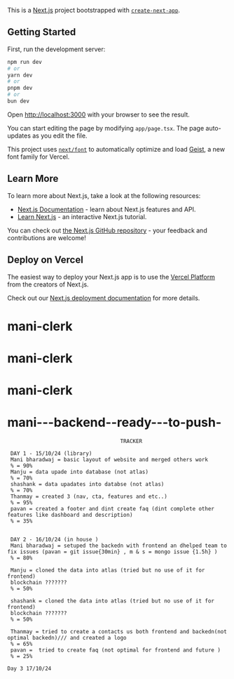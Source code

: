 This is a [Next.js](https://nextjs.org) project bootstrapped with [`create-next-app`](https://nextjs.org/docs/app/api-reference/cli/create-next-app).

## Getting Started

First, run the development server:

```bash
npm run dev
# or
yarn dev
# or
pnpm dev
# or
bun dev
```

Open [http://localhost:3000](http://localhost:3000) with your browser to see the result.

You can start editing the page by modifying `app/page.tsx`. The page auto-updates as you edit the file.

This project uses [`next/font`](https://nextjs.org/docs/app/building-your-application/optimizing/fonts) to automatically optimize and load [Geist](https://vercel.com/font), a new font family for Vercel.

## Learn More

To learn more about Next.js, take a look at the following resources:

- [Next.js Documentation](https://nextjs.org/docs) - learn about Next.js features and API.
- [Learn Next.js](https://nextjs.org/learn) - an interactive Next.js tutorial.

You can check out [the Next.js GitHub repository](https://github.com/vercel/next.js) - your feedback and contributions are welcome!

## Deploy on Vercel

The easiest way to deploy your Next.js app is to use the [Vercel Platform](https://vercel.com/new?utm_medium=default-template&filter=next.js&utm_source=create-next-app&utm_campaign=create-next-app-readme) from the creators of Next.js.

Check out our [Next.js deployment documentation](https://nextjs.org/docs/app/building-your-application/deploying) for more details.
# mani-clerk
# mani-clerk
# mani-clerk
# mani---backend--ready---to-push-
     
                                        TRACKER
                                        
     DAY 1 - 15/10/24 (library)
     Mani bharadwaj = basic layout of website and merged others work 
     % = 90%
     Manju = data upade into database (not atlas)
     % = 70%
     shashank = data upadates into databse (not atlas) 
     % = 70%
     Thanmay = created 3 (nav, cta, features and etc..)
     % = 95%
     pavan = created a footer and dint create faq (dint complete other features like dashboard and description)
     % = 35%


     DAY 2 - 16/10/24 (in house )
     Mani bharadwaj = setuped the backedn with frontend an dhelped team to fix issues (pavan = git issue{30min} , m & s = mongo issue {1.5h} ) 
     % = 80%

     Manju = cloned the data into atlas (tried but no use of it for frontend) 
     blockchain ???????
     % = 50%

     shashank = cloned the data into atlas (tried but no use of it for frontend) 
     blockchain ???????
     % = 50%

     Thanmay = tried to create a contacts us both frontend and backedn(not optimal backedn)/// and created a logo 
     % = 65%
     pavan =  tried to create faq (not optimal for frontend and future )
     % = 25%

    Day 3 17/10/24